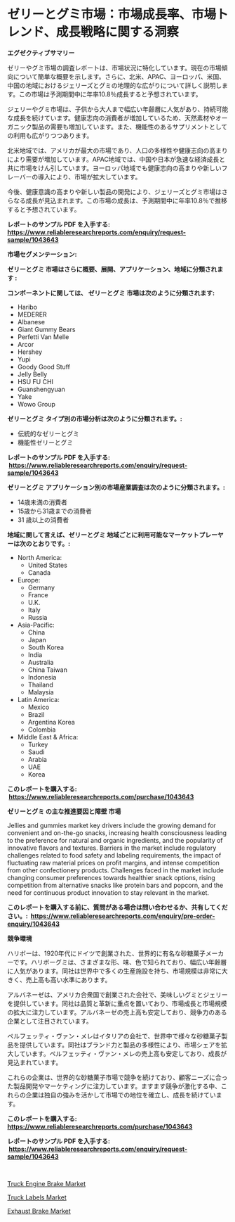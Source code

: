 <p><h1>ゼリーとグミ市場：市場成長率、市場トレンド、成長戦略に関する洞察</h1></p><p><strong>エグゼクティブサマリー</strong></p>
<p><p>ゼリーやグミ市場の調査レポートは、市場状況に特化しています。現在の市場傾向について簡単な概要を示します。さらに、北米、APAC、ヨーロッパ、米国、中国の地域におけるジェリーズとグミの地理的な広がりについて詳しく説明します。この市場は予測期間中に年率10.8％成長すると予想されています。</p><p>ジェリーやグミ市場は、子供から大人まで幅広い年齢層に人気があり、持続可能な成長を続けています。健康志向の消費者が増加しているため、天然素材やオーガニック製品の需要も増加しています。また、機能性のあるサプリメントとしての利用も広がりつつあります。</p><p>北米地域では、アメリカが最大の市場であり、人口の多様性や健康志向の高まりにより需要が増加しています。APAC地域では、中国や日本が急速な経済成長と共に市場をけん引しています。ヨーロッパ地域でも健康志向の高まりや新しいフレーバーの導入により、市場が拡大しています。</p><p>今後、健康意識の高まりや新しい製品の開発により、ジェリーズとグミ市場はさらなる成長が見込まれます。この市場の成長は、予測期間中に年率10.8％で推移すると予想されています。</p></p>
<p><strong>レポートのサンプル PDF を入手する: <a href="https://www.reliableresearchreports.com/enquiry/request-sample/1043643">https://www.reliableresearchreports.com/enquiry/request-sample/1043643</a></strong></p>
<p><strong>市場セグメンテーション:</strong></p>
<p><strong> ゼリーとグミ 市場はさらに概要、展開、アプリケーション、地域に分類されます :</strong></p>
<p><strong>コンポーネントに関しては、 ゼリーとグミ 市場は次のように分類されます: &nbsp;</strong></p>
<p><ul><li>Haribo</li><li>MEDERER</li><li>Albanese</li><li>Giant Gummy Bears</li><li>Perfetti Van Melle</li><li>Arcor</li><li>Hershey</li><li>Yupi</li><li>Goody Good Stuff</li><li>Jelly Belly</li><li>HSU FU CHI</li><li>Guanshengyuan</li><li>Yake</li><li>Wowo Group</li></ul></p>
<p><strong> ゼリーとグミ タイプ別の市場分析は次のように分類されます。:</strong></p>
<p><ul><li>伝統的なゼリーとグミ</li><li>機能性ゼリーとグミ</li></ul></p>
<p><strong>レポートのサンプル PDF を入手する: &nbsp;<a href="https://www.reliableresearchreports.com/enquiry/request-sample/1043643">https://www.reliableresearchreports.com/enquiry/request-sample/1043643</a></strong></p>
<p><strong> ゼリーとグミ アプリケーション別の市場産業調査は次のように分類されます。:</strong></p>
<p><ul><li>14歳未満の消費者</li><li>15歳から31歳までの消費者</li><li>31 歳以上の消費者</li></ul></p>
<p><strong>地域に関して言えば、ゼリーとグミ 地域ごとに利用可能なマーケットプレーヤーは次のとおりです。:</strong></p>
<p><ul>
    <li>
        North America:
        <ul>
            <li>United States</li>
            <li>Canada</li>
        </ul>
    </li>
    <li>
        Europe:
        <ul>
            <li>Germany</li>
            <li>France</li>
            <li>U.K.</li>
            <li>Italy</li>
            <li>Russia</li>
        </ul>
    </li>
    <li>
        Asia-Pacific:
        <ul>
            <li>China</li>
            <li>Japan</li>
            <li>South Korea</li>
            <li>India</li>
            <li>Australia</li>
            <li>China Taiwan</li>
            <li>Indonesia</li>
            <li>Thailand</li>
            <li>Malaysia</li>
        </ul>
    </li>
    <li>
        Latin America:
        <ul>
            <li>Mexico</li>
            <li>Brazil</li>
            <li>Argentina Korea</li>
            <li>Colombia</li>
        </ul>
    </li>
    <li>
        Middle East & Africa:
        <ul>
            <li>Turkey</li>
            <li>Saudi</li>
            <li>Arabia</li>
            <li>UAE</li>
            <li>Korea</li>
        </ul>
    </li>
    </ul></p>
<p><strong>このレポートを購入する: &nbsp;<a href="https://www.reliableresearchreports.com/purchase/1043643">https://www.reliableresearchreports.com/purchase/1043643</a></strong></p>
<p><strong>ゼリーとグミ の主な推進要因と障壁 市場</strong></p>
<p><p>Jellies and gummies market key drivers include the growing demand for convenient and on-the-go snacks, increasing health consciousness leading to the preference for natural and organic ingredients, and the popularity of innovative flavors and textures. Barriers in the market include regulatory challenges related to food safety and labeling requirements, the impact of fluctuating raw material prices on profit margins, and intense competition from other confectionery products. Challenges faced in the market include changing consumer preferences towards healthier snack options, rising competition from alternative snacks like protein bars and popcorn, and the need for continuous product innovation to stay relevant in the market.</p></p>
<p><strong>このレポートを購入する前に、質問がある場合は問い合わせるか、共有してください。:&nbsp; <a href="https://www.reliableresearchreports.com/enquiry/pre-order-enquiry/1043643">https://www.reliableresearchreports.com/enquiry/pre-order-enquiry/1043643</a></strong></p>
<p><strong>競争環境</strong></p>
<p><p>ハリボーは、1920年代にドイツで創業された、世界的に有名な砂糖菓子メーカーです。ハリボーグミは、さまざまな形、味、色で知られており、幅広い年齢層に人気があります。同社は世界中で多くの生産施設を持ち、市場規模は非常に大きく、売上高も高い水準にあります。</p><p>アルバネーゼは、アメリカ合衆国で創業された会社で、美味しいグミとジェリーを提供しています。同社は品質と革新に重点を置いており、市場成長と市場規模の拡大に注力しています。アルバネーゼの売上高も安定しており、競争力のある企業として注目されています。</p><p>ペルフェッティ・ヴァン・メレはイタリアの会社で、世界中で様々な砂糖菓子製品を提供しています。同社はブランド力と製品の多様性により、市場シェアを拡大しています。ペルフェッティ・ヴァン・メレの売上高も安定しており、成長が見込まれています。</p><p>これらの企業は、世界的な砂糖菓子市場で競争を続けており、顧客ニーズに合った製品開発やマーケティングに注力しています。ますます競争が激化する中、これらの企業は独自の強みを活かして市場での地位を確立し、成長を続けています。</p></p>
<p><strong>このレポートを購入する: &nbsp; <a href="https://www.reliableresearchreports.com/purchase/1043643">https://www.reliableresearchreports.com/purchase/1043643</a></strong></p>
<p><strong>レポートのサンプル PDF を入手する: &nbsp;<a href="https://www.reliableresearchreports.com/enquiry/request-sample/1043643">https://www.reliableresearchreports.com/enquiry/request-sample/1043643</a></strong><strong></strong></p>
<p>&nbsp;</p>
<p><p><a href="https://github.com/Glendatilghmankmgz0rbhwpy/Market-Research-Report-List-1/blob/main/truck-engine-brake-market.md">Truck Engine Brake Market</a></p><p><a href="https://github.com/dx0328/Market-Research-Report-List-1/blob/main/truck-labels-market.md">Truck Labels Market</a></p><p><a href="https://github.com/juancolorado15/Market-Research-Report-List-1/blob/main/exhaust-brake-market.md">Exhaust Brake Market</a></p></p>
